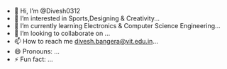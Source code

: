 - 👋 Hi, I’m @Divesh0312
- 👀 I’m interested in Sports,Designing & Creativity...
- 🌱 I’m currently learning Electronics & Computer Science Engineering...
- 💞️ I’m looking to collaborate on ...
- 📫 How to reach me divesh.bangera@vit.edu.in...
- 😄 Pronouns: ...
- ⚡ Fun fact: ...

<!---
Divesh0312/Divesh0312 is a ✨ special ✨ repository because its `README.md` (this file) appears on your GitHub profile.
You can click the Preview link to take a look at your changes.
--->
